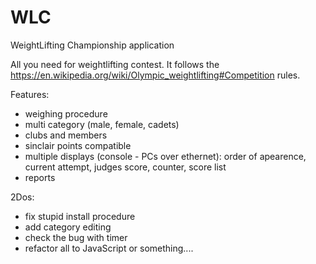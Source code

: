 # WLC
WeightLifting Championship application

All you need for weightlifting contest. It follows the https://en.wikipedia.org/wiki/Olympic_weightlifting#Competition rules.

Features:
- weighing procedure
- multi category (male, female, cadets)
- clubs and members
- sinclair points compatible
- multiple displays (console - PCs over ethernet): order of apearence, current attempt, judges score, counter, score list
- reports

2Dos:
- fix stupid install procedure
- add category editing
- check the bug with timer
- refactor all to JavaScript or something....
